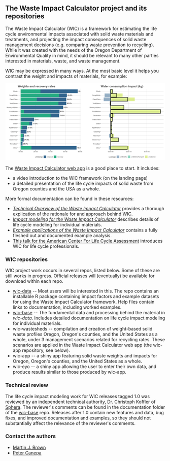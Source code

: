 ## The Waste Impact Calculator project and its repositories

The Waste Impact Calculator (WIC) is a framework for estimating the life cycle environmental impacts associated with solid waste materials and treatments, and projecting the impact consequences of solid waste management decisions (e.g. comparing waste prevention to recycling).  While it was created with the needs of the Oregon Department of Environmental Quality in mind, it should be relevant to many other parties interested in materials, waste, and waste management.

WIC may be expressed in many ways.  At the most basic level it helps you contrast the weight and impacts of materials, for example:

![a screenshot comparing weight to impacts](wic-screenshot.png)

The [Waste Impact Calculator web app](https://rstudioconnect.deq.state.or.us/content/706a4deb-f353-4d08-826d-85bf7856c154) is a good place to start.  It includes:

* a video introduction to the WIC framework (on the landing page)
* a detailed presentation of the life cycle impacts of solid waste from Oregon counties and the USA as a whole.

More formal documentation can be found in these resources:
* *[Technical Overview of the Waste Impact Calculator](https://github.com/OR-Dept-Environmental-Quality/wic-base/blob/main/documentation/technical-overview-of-the-wic.pdf)* provides a thorough explication of the rationale for and approach behind WIC.
* *[Impact modeling for the Waste Impact Calculator](https://github.com/OR-Dept-Environmental-Quality/wic-base/blob/main/documentation/impact-modeling-for-the-wic.pdf)* describes details of life cycle modeling for individual materials.
* *[Example applications of the Waste Impact Calculator](https://github.com/OR-Dept-Environmental-Quality/wic-base/blob/main/documentation/example-applications-of-the-wic.pdf)* contains a fully fleshed out and documented example analysis.
* [This talk for the American Center For Life Cycle Assessment](https://youtu.be/Turv-Mpnf4g) introduces WIC for life cycle professionals.


### WIC repositories

WIC project work occurs in several repos, listed below. Some of these are still works in progress.  Official releases will (eventually) be available for download within each repo.

* [wic-data](https://github.com/OR-Dept-Environmental-Quality/wic-data) -- Most users will be interested in this.  The repo contains an installable R package containing impact factors and example datasets for using the Waste Impact Calculator framework. Help files contain links to documentation, including worked examples.
* [wic-base](https://github.com/OR-Dept-Environmental-Quality/wic-base) -- The fundamental data and processing behind the material in *wic-data*.  Includes detailed documentation on life cycle impact modeling for individual materials.
* wic-wastesheds -- compilation and creation of weight-based solid waste profiles Oregon, Oregon's counties, and the United States as a whole, under 3 management scenarios related for recycling rates.  These scenarios are applied in the Waste Impact Calculator web app (the wic-app repository, see below).
* wic-app -- a shiny app featuring solid waste weights and impacts for Oregon, Oregon's counties, and the United States as a whole.
* wic-eyo -- a shiny app allowing the user to enter their own data, and produce results similar to those produced by wic-app.

### Technical review

The life cycle impact modeling work for WIC releases tagged 1.0 was reviewed by an independent technical authority, Dr. Christoph Koffler of [Sphera](https://sphera.com/).  The reviewer's comments can be found in the documentation folder of the [wic-base](https://github.com/OR-Dept-Environmental-Quality/wic-base) repo.  Releases after 1.0 contain new features and data, bug fixes, and improved documentation and examples, so they should not substantially affect the relevance of the reviewer's comments.

### Contact the authors

* [Martin J. Brown](https://github.com/DEQmbrown2) 
* [Peter Canepa](https://github.com/DEQpcanepa)
